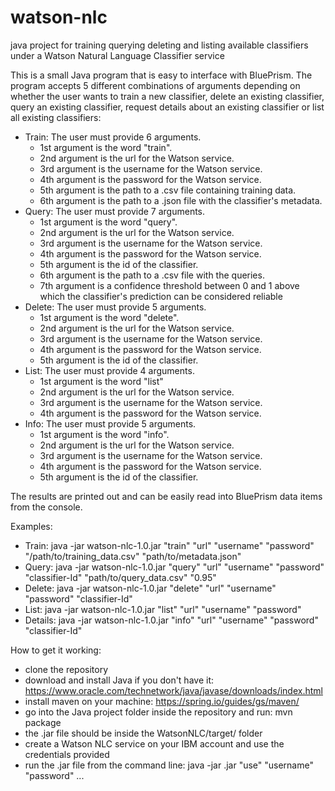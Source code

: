 # watson-nlc
java project for training querying deleting and listing available classifiers under a Watson Natural Language Classifier service

This is a small Java program that is easy to interface with BluePrism.
The program accepts 5 different combinations of arguments depending on whether the user wants
to train a new classifier, delete an existing classifier, query an existing classifier, 
request details about an existing classifier or list all existing classifiers:
- Train: The user must provide 6 arguments. 
	- 1st argument is the word "train".
	- 2nd argument is the url for the Watson service.
	- 3rd argument is the username for the Watson service.
	- 4th argument is the password for the Watson service.
	- 5th argument is the path to a .csv file containing training data.
	- 6th argument is the path to a .json file with the classifier's metadata.
- Query: The user must provide 7 arguments.
	- 1st argument is the word "query".
	- 2nd argument is the url for the Watson service.
	- 3rd argument is the username for the Watson service.
	- 4th argument is the password for the Watson service.
	- 5th argument is the id of the classifier.
	- 6th argument is the path to a .csv file with the queries.
	- 7th argument is a confidence threshold between 0 and 1 above which the classifier's prediction can be considered reliable
- Delete: The user must provide 5 arguments.
	- 1st argument is the word "delete".
	- 2nd argument is the url for the Watson service.
	- 3rd argument is the username for the Watson service.
	- 4th argument is the password for the Watson service.
	- 5th argument is the id of the classifier.
- List: The user must provide 4 arguments.
	- 1st argument is the word "list"
	- 2nd argument is the url for the Watson service.
	- 3rd argument is the username for the Watson service.
	- 4th argument is the password for the Watson service.
- Info: The user must provide 5 arguments.
	- 1st argument is the word "info".
	- 2nd argument is the url for the Watson service.
	- 3rd argument is the username for the Watson service.
	- 4th argument is the password for the Watson service.
	- 5th argument is the id of the classifier.

The results are printed out and can be easily read into BluePrism data items from the console.

Examples:
- Train: java -jar watson-nlc-1.0.jar "train" "url" "username" "password" "/path/to/training_data.csv" "path/to/metadata.json" 
- Query: java -jar watson-nlc-1.0.jar "query" "url" "username" "password" "classifier-Id" "path/to/query_data.csv" "0.95"
- Delete: java -jar watson-nlc-1.0.jar "delete" "url" "username" "password" "classifier-Id"
- List: java -jar watson-nlc-1.0.jar "list" "url" "username" "password"
- Details: java -jar watson-nlc-1.0.jar "info" "url" "username" "password" "classifier-Id"

How to get it working:
- clone the repository
- download and install Java if you don't have it: https://www.oracle.com/technetwork/java/javase/downloads/index.html
- install maven on your machine: https://spring.io/guides/gs/maven/
- go into the Java project folder inside the repository and run: mvn package
- the .jar file should be inside the WatsonNLC/target/ folder
- create a Watson NLC service on your IBM account and use the credentials provided
- run the .jar file from the command line: java -jar <file-name>.jar "use" "username" "password" ...
